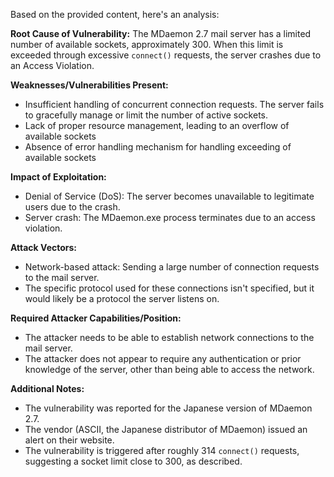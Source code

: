 Based on the provided content, here's an analysis:

**Root Cause of Vulnerability:**
The MDaemon 2.7 mail server has a limited number of available sockets, approximately 300. When this limit is exceeded through excessive `connect()` requests, the server crashes due to an Access Violation.

**Weaknesses/Vulnerabilities Present:**
- Insufficient handling of concurrent connection requests. The server fails to gracefully manage or limit the number of active sockets.
- Lack of proper resource management, leading to an overflow of available sockets
- Absence of error handling mechanism for handling exceeding of available sockets

**Impact of Exploitation:**
- Denial of Service (DoS): The server becomes unavailable to legitimate users due to the crash.
- Server crash: The MDaemon.exe process terminates due to an access violation.

**Attack Vectors:**
- Network-based attack: Sending a large number of connection requests to the mail server.
- The specific protocol used for these connections isn't specified, but it would likely be a protocol the server listens on.

**Required Attacker Capabilities/Position:**
- The attacker needs to be able to establish network connections to the mail server.
- The attacker does not appear to require any authentication or prior knowledge of the server, other than being able to access the network.

**Additional Notes:**
- The vulnerability was reported for the Japanese version of MDaemon 2.7.
- The vendor (ASCII, the Japanese distributor of MDaemon) issued an alert on their website.
- The vulnerability is triggered after roughly 314 `connect()` requests, suggesting a socket limit close to 300, as described.